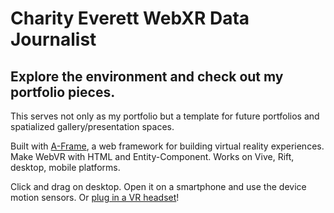 # Charity Everett WebXR Data Journalist

## Explore the environment and check out my portfolio pieces.

This serves not only as my portfolio but a template for future portfolios and spatialized gallery/presentation spaces. 

Built with [A-Frame](https://aframe.io), a web framework for building virtual reality experiences. Make WebVR with HTML and Entity-Component. Works on Vive, Rift, desktop, mobile platforms.

Click and drag on desktop. Open it on a smartphone and use the device motion sensors. Or [plug in a VR headset](https://webvr.rocks)!
